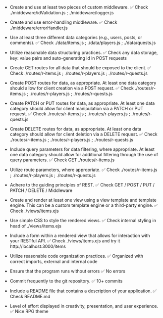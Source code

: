 - Create and use at least two pieces of custom middleware.
  ✅ Check ./middeware/idValidation.js ; ./middeware/logger.js

- Create and use error-handling middleware.
  ✅ Check ./middeware/errorHandler.js

- Use at least three different data categories (e.g., users, posts, or comments).
  ✅ Check ./data/items.js ; ./data/players.js ; ./data/quests.js

- Utilize reasonable data structuring practices.
  ✅ Check any data storage, key: value pairs and auto-generating id in POST requests

- Create GET routes for all data that should be exposed to the client.
  ✅ Check ./routes/r-items.js ; ./routes/r-players.js ; ./routes/r-quests.js
- Create POST routes for data, as appropriate. At least one data category should allow for client creation via a POST request.
  ✅ Check ./routes/r-items.js ; ./routes/r-players.js ; ./routes/r-quests.js

- Create PATCH or PUT routes for data, as appropriate. At least one data category should allow for client manipulation via a PATCH or PUT request.
  ✅ Check ./routes/r-items.js ; ./routes/r-players.js ; ./routes/r-quests.js

- Create DELETE routes for data, as appropriate. At least one data category should allow for client deletion via a DELETE request.
  ✅ Check ./routes/r-items.js ; ./routes/r-players.js ; ./routes/r-quests.js

- Include query parameters for data filtering, where appropriate. At least one data category should allow for additional filtering through the use of query parameters.
  ✅ Check GET ./routes/r-items.js

- Utilize route parameters, where appropriate.
  ✅ Check ./routes/r-items.js ; ./routes/r-players.js ; ./routes/r-quests.js

- Adhere to the guiding principles of REST.
  ✅ Check GET / POST / PUT / PATCH / DELETE / Middleware

- Create and render at least one view using a view template and template engine. This can be a custom template engine or a third-party engine.
  ✅ Check ./views/items.ejs

- Use simple CSS to style the rendered views.
  ✅ Check internal styling in head of ./views/items.ejs

- Include a form within a rendered view that allows for interaction with your RESTful API.
  ✅ Check ./views/items.ejs and try it http://localhost:3000/items

- Utilize reasonable code organization practices.
  ✅ Organized with correct imports, external and internal code

- Ensure that the program runs without errors
  ✅ No errors

- Commit frequently to the git repository.
  ✅ 10+ commits

- Include a README file that contains a description of your application.
  ✅ Check README.md

- Level of effort displayed in creativity, presentation, and user experience.
  ✅ Nice RPG theme
